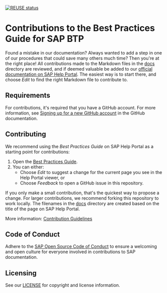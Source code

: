 [![REUSE status]()]()

# Contributions to the Best Practices Guide for SAP BTP

Found a mistake in our documentation? Always wanted to add a step in one of our procedures that could save many others much time? Then you're at the right place! All contributions made to the Markdown files in the [docs](docs) directory are reviewed, and if deemed valuable be added to our [official documentation on SAP Help Portal](https://help.sap.com/viewer/df50977d8bfa4c9a8a063ddb37113c43/Cloud/en-US/9f2bb927464e4d1ba3d13b2d79ca9bd1.html). The easiest way is to start there, and choose _Edit_ to find the right Markdown file to contribute to.

## Requirements

For contributions, it's required that you have a GitHub account. For more information, see [Signing up for a new GitHub account](https://docs.github.com/en/github/getting-started-with-github/signing-up-for-a-new-github-account) in the GitHub documentation.


## Contributing

We recommend using the _Best Practices Guide_ on SAP Help Portal as a starting point for contributions:

1. Open the [Best Practices Guide](https://help.sap.com/viewer/df50977d8bfa4c9a8a063ddb37113c43/Cloud/en-US/9f2bb927464e4d1ba3d13b2d79ca9bd1.html).
1. You can either:
    * Choose *Edit* to suggest a change for the current page you see in the Help Portal viewer, or
    * Choose *Feedback* to open a GitHub issue in this repository.

If you only make a small contribution, that's the quickest way to propose a change. For larger contributions, we recommend forking this repository to work locally. The filenames in the [docs](docs) directory are created based on the title of the page on SAP Help Portal.

More information: [Contribution Guidelines](https://help.sap.com/products/open-documentation-initiative/contribution-guidelines/readme.html)

## Code of Conduct

Adhere to the [SAP Open Source Code of Conduct](https://github.com/SAP-docs/.github/blob/main/CODE_OF_CONDUCT.md) to ensure a welcoming and open culture for everyone involved in contributions to SAP documentation.

## Licensing

See our [LICENSE](LICENSE) for copyright and license information. 


